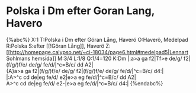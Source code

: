 # Polska i Dm efter Goran Lang, Havero

{%abc%}
X:1
T:Polska i Dm efter Göran Lång, Haverö
O:Haverö, Medelpad
R:Polska
S:efter [[!Göran Lång]], Haverö
Z:[[http://homepage.calypso.net/~ci-18034/page6.html#medelpad5|Lennart Sohlmans hemsida]]
M:3/4
L:1/8
Q:1/4=120
K:Dm
|:a>a ga f2|Tf>e de/g/ f2|(f/g/)f/e/ de/g/ fe/d/|^c=B/c/ dd A2|\
{A}a>a ga f2|(f/g/)f/e/ de/g/ f2|(f/g/)f/e/ de/g/ fe/d/|^c=B/c/ d4:|\
|:A>^c cd de|eg fe/d/ e2|e>a eg fe/d/|^c=B/c/ dd A2|\
A>^c cd de|eg fe/d/ e2-|e>a eg fe/d/|^c=B/c/ d4:|
{%endabc%}

